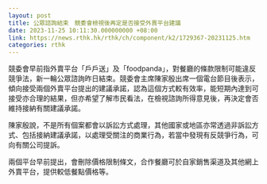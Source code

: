 ```yaml
---
layout: post
title: 公眾諮詢結束　競委會檢視後再定是否接受外賣平台建議
date: 2023-11-25 10:11:30.000000000 +08:00
link: https://news.rthk.hk/rthk/ch/component/k2/1729367-20231125.htm
categories: rthk
---
```


競委會早前指外賣平台「戶戶送」及「foodpanda」，對餐廳的條款限制可能違反競爭法，新一輪公眾諮詢昨日結束。競委會主席陳家殷出席一個電台節目後表示，傾向接受兩個外賣平台提出的建議承諾，認為這個方式較有效率，能短期內達到可接受亦合理的結果，但亦希望了解市民看法，在檢視諮詢所得意見後，再決定會否維持接納有關建議承諾。

陳家殷說，不是所有個案都會以訴訟方式處理，其他國家或地區亦常透過非訴訟方式、包括接納建議承諾，以處理受關注的商業行為，若當中發現有反競爭行為，可向有關公司提訴。

兩個平台早前提出，會刪除價格限制條文，合作餐廳可於自家銷售渠道及其他網上外賣平台，提供較低餐點價格等。
